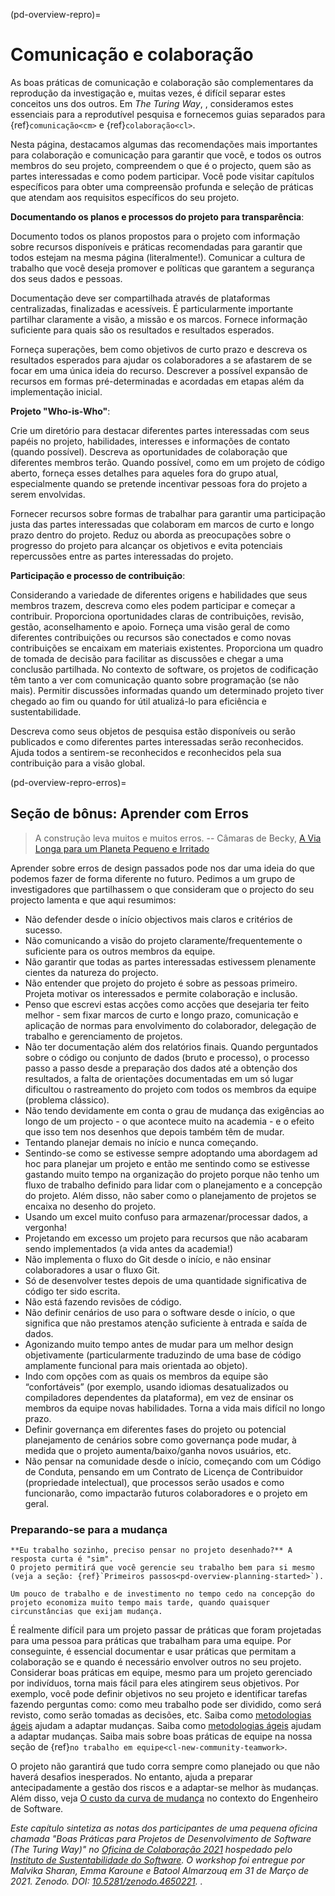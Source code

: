 (pd-overview-repro)=
# Comunicação e colaboração

As boas práticas de comunicação e colaboração são complementares da reprodução da investigação e, muitas vezes, é difícil separar estes conceitos uns dos outros. Em _The Turing Way_, </em>, consideramos estes essenciais para a reprodutível pesquisa e fornecemos guias separados para {ref}`comunicação<cm>` e {ref}`colaboração<cl>`.

Nesta página, destacamos algumas das recomendações mais importantes para colaboração e comunicação para garantir que você, e todos os outros membros do seu projeto, compreendem o que é o projecto, quem são as partes interessadas e como podem participar. Você pode visitar capítulos específicos para obter uma compreensão profunda e seleção de práticas que atendam aos requisitos específicos do seu projeto.

**Documentando os planos e processos do projeto para transparência**:

Documento todos os planos propostos para o projeto com informação sobre recursos disponíveis e práticas recomendadas para garantir que todos estejam na mesma página (literalmente!). Comunicar a cultura de trabalho que você deseja promover e políticas que garantem a segurança dos seus dados e pessoas.

Documentação deve ser compartilhada através de plataformas centralizadas, finalizadas e acessíveis. É particularmente importante partilhar claramente a visão, a missão e os marcos. Fornece informação suficiente para quais são os resultados e resultados esperados.

Forneça superações, bem como objetivos de curto prazo e descreva os resultados esperados para ajudar os colaboradores a se afastarem de se focar em uma única ideia do recurso. Descrever a possível expansão de recursos em formas pré-determinadas e acordadas em etapas além da implementação inicial.

**Projeto "Who-is-Who"**:

Crie um diretório para destacar diferentes partes interessadas com seus papéis no projeto, habilidades, interesses e informações de contato (quando possível). Descreva as oportunidades de colaboração que diferentes membros terão. Quando possível, como em um projeto de código aberto, forneça esses detalhes para aqueles fora do grupo atual, especialmente quando se pretende incentivar pessoas fora do projeto a serem envolvidas.

Fornecer recursos sobre formas de trabalhar para garantir uma participação justa das partes interessadas que colaboram em marcos de curto e longo prazo dentro do projeto. Reduz ou aborda as preocupações sobre o progresso do projeto para alcançar os objetivos e evita potenciais repercussões entre as partes interessadas do projeto.

**Participação e processo de contribuição**:

Considerando a variedade de diferentes origens e habilidades que seus membros trazem, descreva como eles podem participar e começar a contribuir. Proporciona oportunidades claras de contribuições, revisão, gestão, aconselhamento e apoio. Forneça uma visão geral de como diferentes contribuições ou recursos são conectados e como novas contribuições se encaixam em materiais existentes. Proporciona um quadro de tomada de decisão para facilitar as discussões e chegar a uma conclusão partilhada. No contexto de software, os projetos de codificação têm tanto a ver com comunicação quanto sobre programação (se não mais). Permitir discussões informadas quando um determinado projeto tiver chegado ao fim ou quando for útil atualizá-lo para eficiência e sustentabilidade.

Descreva como seus objetos de pesquisa estão disponíveis ou serão publicados e como diferentes partes interessadas serão reconhecidos. Ajuda todos a sentirem-se reconhecidos e reconhecidos pela sua contribuição para a visão global.


<!--
(pd-overview-repro-turingway)=
## _The Turing Way_ Chapter for Communication and Collaboration

We recommend reading the following chapters to understand effective communication and collaboration for project design.

### Basic Requirements
- {ref}`<>`
- {ref}`<>`
- {ref}`<>`

### Advanced Requirements
- {ref}`<>`
- {ref}`<>`
-->

(pd-overview-repro-erros)=
## Seção de bônus: Aprender com Erros

> A construção leva muitos e muitos erros. -- Câmaras de Becky, [A Via Longa para um Planeta Pequeno e Irritado](https://www.goodreads.com/work/quotes/42270825)

Aprender sobre erros de design passados pode nos dar uma ideia do que podemos fazer de forma diferente no futuro. Pedimos a um grupo de investigadores que partilhassem o que consideram que o projecto do seu projecto lamenta e que aqui resumimos:

- Não defender desde o início objectivos mais claros e critérios de sucesso.
- Não comunicando a visão do projeto claramente/frequentemente o suficiente para os outros membros da equipe.
- Não garantir que todas as partes interessadas estivessem plenamente cientes da natureza do projecto.
- Não entender que projeto do projeto é sobre as pessoas primeiro. Projeta motivar os interessados e permite colaboração e inclusão.
- Penso que escrevi estas acções como acções que desejaria ter feito melhor - sem fixar marcos de curto e longo prazo, comunicação e aplicação de normas para envolvimento do colaborador, delegação de trabalho e gerenciamento de projetos.
- Não ter documentação além dos relatórios finais. Quando perguntados sobre o código ou conjunto de dados (bruto e processo), o processo passo a passo desde a preparação dos dados até a obtenção dos resultados, a falta de orientações documentadas em um só lugar dificultou o rastreamento do projeto com todos os membros da equipe (problema clássico).
- Não tendo devidamente em conta o grau de mudança das exigências ao longo de um projecto - o que acontece muito na academia - e o efeito que isso tem nos desenhos que depois também têm de mudar.
- Tentando planejar demais no início e nunca começando.
- Sentindo-se como se estivesse sempre adoptando uma abordagem ad hoc para planejar um projeto e então me sentindo como se estivesse gastando muito tempo na organização do projeto porque não tenho um fluxo de trabalho definido para lidar com o planejamento e a concepção do projeto. Além disso, não saber como o planejamento de projetos se encaixa no desenho do projeto.
- Usando um excel muito confuso para armazenar/processar dados, a vergonha!
- Projetando em excesso um projeto para recursos que não acabaram sendo implementados (a vida antes da academia!)
- Não implementa o fluxo do Git desde o início, e não ensinar colaboradores a usar o fluxo Git.
- Só de desenvolver testes depois de uma quantidade significativa de código ter sido escrita.
- Não está fazendo revisões de código.
- Não definir cenários de uso para o software desde o início, o que significa que não prestamos atenção suficiente à entrada e saída de dados.
- Agonizando muito tempo antes de mudar para um melhor design objetivamente (particularmente traduzindo de uma base de código amplamente funcional para mais orientada ao objeto).
- Indo com opções com as quais os membros da equipe são “confortáveis” (por exemplo, usando idiomas desatualizados ou compiladores dependentes da plataforma), em vez de ensinar os membros da equipe novas habilidades. Torna a vida mais difícil no longo prazo.
- Definir governança em diferentes fases do projeto ou potencial planejamento de cenários sobre como governança pode mudar, à medida que o projeto aumenta/baixo/ganha novos usuários, etc.
- Não pensar na comunidade desde o início, começando com um Código de Conduta, pensando em um Contrato de Licença de Contribuidor (propriedade intelectual), que processos serão usados e como funcionarão, como impactarão futuros colaboradores e o projeto em geral.

### Preparando-se para a mudança

```{note}
**Eu trabalho sozinho, preciso pensar no projeto desenhado?** A resposta curta é "sim".
O projeto permitirá que você gerencie seu trabalho bem para si mesmo (veja a seção: {ref}`Primeiros passos<pd-overview-planning-started>`).

Um pouco de trabalho e de investimento no tempo cedo na concepção do projeto economiza muito tempo mais tarde, quando quaisquer circunstâncias que exijam mudança.
```

É realmente difícil para um projeto passar de práticas que foram projetadas para uma pessoa para práticas que trabalham para uma equipe. Por conseguinte, é essencial documentar e usar práticas que permitam a colaboração se e quando é necessário envolver outros no seu projeto. Considerar boas práticas em equipe, mesmo para um projeto gerenciado por indivíduos, torna mais fácil para eles atingirem seus objetivos. Por exemplo, você pode definir objetivos no seu projeto e identificar tarefas fazendo perguntas como: como meu trabalho pode ser dividido, como será revisto, como serão tomadas as decisões, etc. Saiba como [metodologias ágeis](http://www.agilenutshell.com/) ajudam a adaptar mudanças. Saiba como [metodologias ágeis](http://www.agilenutshell.com/) ajudam a adaptar mudanças. Saiba mais sobre boas práticas de equipe na nossa seção de {ref}`no trabalho em equipe<cl-new-community-teamwork>`.

O projeto não garantirá que tudo corra sempre como planejado ou que não haverá desafios inesperados. No entanto, ajuda a preparar antecipadamente a gestão dos riscos e a adaptar-se melhor às mudanças. Além disso, veja [O custo da curva de mudança](http://www.agilemodeling.com/essays/costOfChange.htm) no contexto do Engenheiro de Software.

_Este capítulo sintetiza as notas dos participantes de uma pequena oficina chamada "Boas Práticas para Projetos de Desenvolvimento de Software (The Turing Way)" no [Oficina de Colaboração 2021](https://www.software.ac.uk/cw21)  hospedado pelo [Instituto de Sustentabilidade do Software](https://www.software.ac.uk). O workshop foi entregue por Malvika Sharan, Emma Karoune e Batool Almarzouq em 31 de Março de 2021. Zenodo. DOI: [10.5281/zenodo.4650221](https://doi.org/10.5281/zenodo.4650221). ._
